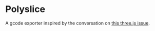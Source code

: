 # Polyslice

A gcode exporter inspired by the conversation on [this three.js issue](https://github.com/mrdoob/three.js/issues/17981).